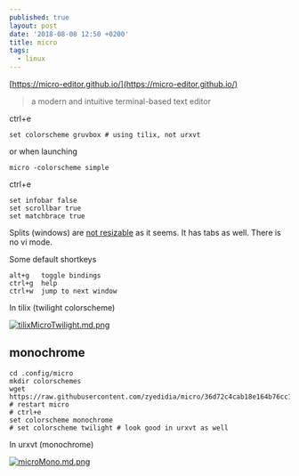 ```yaml
---
published: true
layout: post
date: '2018-08-08 12:50 +0200'
title: micro
tags:
  - linux
---
```

[https://micro-editor.github.io/](https://micro-editor.github.io/)

> a modern and intuitive terminal-based text editor

ctrl+e

	set colorscheme gruvbox # using tilix, not urxvt
    
or when launching

	micro -colorscheme simple
    
ctrl+e

	set infobar false
    set scrollbar true
    set matchbrace true
    
Splits (windows) are [not resizable](https://github.com/zyedidia/micro/issues/770) as it seems. It has tabs as well. There is no vi mode.

Some default shortkeys

	alt+g 	toggle bindings
    ctrl+g 	help
    ctrl+w  jump to next window

In tilix (twilight colorscheme)

[![tilixMicroTwilight.md.png](https://cdn.scrot.moe/images/2018/08/08/tilixMicroTwilight.md.png)](https://scrot.moe/image/9BjCh)

## monochrome

	cd .config/micro
    mkdir colorschemes
    wget https://raw.githubusercontent.com/zyedidia/micro/36d72c4cab18e164b76cc1496801051b118830d3/runtime/colorschemes/in_progress/monochrome.micro
    # restart micro
    # ctrl+e
    set colorscheme monochrome
    # set colorscheme twilight # look good in urxvt as well
    
In urxvt (monochrome)

[![microMono.md.png](https://cdn.scrot.moe/images/2018/08/08/microMono.md.png)](https://scrot.moe/image/9BMmj)
